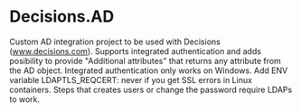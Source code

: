 # Decisions.AD
Custom AD integration project to be used with Decisions (www.decisions.com).
Supports integrated authentication and adds posibility to provide "Additional attributes" that returns any attribute from the AD object.
Integrated authentication only works on Windows. Add ENV variable LDAPTLS_REQCERT: never if you get SSL errors in Linux containers.
Steps that creates users or change the password require LDAPs to work.